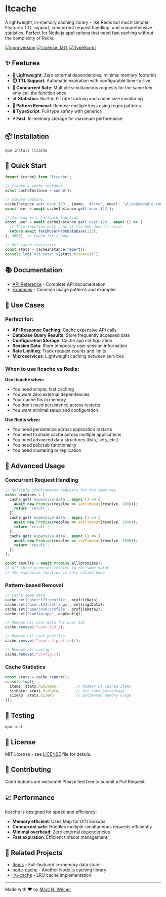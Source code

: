 # ltcache

A lightweight, in-memory caching library - like Redis but much simpler. Features TTL support, concurrent request handling, and comprehensive statistics. Perfect for Node.js applications that need fast caching without the complexity of Redis.

[![npm version](https://badge.fury.io/js/ltcache.svg)](https://badge.fury.io/js/ltcache)
[![License: MIT](https://img.shields.io/badge/License-MIT-yellow.svg)](https://opensource.org/licenses/MIT)
[![TypeScript](https://img.shields.io/badge/TypeScript-007ACC?logo=typescript&logoColor=white)](https://www.typescriptlang.org/)

## ✨ Features

- **🚀 Lightweight**: Zero external dependencies, minimal memory footprint
- **⏱️ TTL Support**: Automatic expiration with configurable time-to-live
- **🔄 Concurrent Safe**: Multiple simultaneous requests for the same key only call the function once
- **📊 Statistics**: Built-in hit rate tracking and cache size monitoring
- **🎯 Pattern Removal**: Remove multiple keys using regex patterns
- **🔒 TypeScript**: Full type safety with generics
- **⚡ Fast**: In-memory storage for maximum performance

## 📦 Installation

```bash
npm install ltcache
```

## 🚀 Quick Start

```ts
import {cache} from 'ltcache';

// Create a cache instance
const cacheInstance = cache();

// Simple caching
cacheInstance.set('user:123', {name: 'Alice', email: 'alice@example.com'}, 3600); // 1 hour TTL
const user = await cacheInstance.get('user:123');

// Caching with fallback function
const user = await cacheInstance.get('user:123', async () => {
  // This function only runs if the key doesn't exist
  return await fetchUserFromDatabase(123);
}, 3600); // Cache for 1 hour

// Get cache statistics
const stats = cacheInstance.report();
console.log(`Hit rate: ${stats.hitRate}%`);
```

## 📚 Documentation

- [API Reference](./docs/api.md) - Complete API documentation
- [Examples](./docs/examples.md) - Common usage patterns and examples

## 🎯 Use Cases

### Perfect for:
- **API Response Caching**: Cache expensive API calls
- **Database Query Results**: Store frequently accessed data
- **Configuration Storage**: Cache app configuration
- **Session Data**: Store temporary user session information
- **Rate Limiting**: Track request counts and limits
- **Microservices**: Lightweight caching between services

### When to use ltcache vs Redis:

**Use ltcache when:**
- You need simple, fast caching
- You want zero external dependencies
- Your cache fits in memory
- You don't need persistence across restarts
- You want minimal setup and configuration

**Use Redis when:**
- You need persistence across application restarts
- You need to share cache across multiple applications
- You need advanced data structures (lists, sets, etc.)
- You need pub/sub functionality
- You need clustering or replication

## 🔧 Advanced Usage

### Concurrent Request Handling

```ts
// Multiple simultaneous requests for the same key
const promises = [
  cache.get('expensive-data', async () => {
    await new Promise(resolve => setTimeout(resolve, 1000));
    return 'result';
  }),
  cache.get('expensive-data', async () => {
    await new Promise(resolve => setTimeout(resolve, 1000));
    return 'result';
  }),
  cache.get('expensive-data', async () => {
    await new Promise(resolve => setTimeout(resolve, 1000));
    return 'result';
  })
];

const results = await Promise.all(promises);
// All three promises resolve to the same value
// The expensive function is only called once
```

### Pattern-based Removal

```ts
// Cache some data
cache.set('user:123:profile', profileData);
cache.set('user:123:settings', settingsData);
cache.set('user:456:profile', profileData2);
cache.set('config:app', appConfig);

// Remove all user data for user 123
cache.remove(/^user:123:/);

// Remove all user profiles
cache.remove(/^user:.*:profile$/);

// Remove all config
cache.remove(/^config:/);
```

### Cache Statistics

```ts
const stats = cache.report();
console.log({
  items: stats.numItems,        // Number of cached items
  hitRate: stats.hitRate,       // Hit rate percentage
  sizeKb: stats.sizeKb          // Estimated memory usage
});
```

## 🧪 Testing

```bash
npm test
```

## 📄 License

MIT License - see [LICENSE](LICENSE) file for details.

## 🤝 Contributing

Contributions are welcome! Please feel free to submit a Pull Request.

## 📈 Performance

ltcache is designed for speed and efficiency:

- **Memory efficient**: Uses Map for O(1) lookups
- **Concurrent safe**: Handles multiple simultaneous requests efficiently
- **Minimal overhead**: Zero external dependencies
- **Fast expiration**: Efficient timeout management

## 🔗 Related Projects

- [Redis](https://redis.io/) - Full-featured in-memory data store
- [node-cache](https://github.com/node-cache/node-cache) - Another Node.js caching library
- [lru-cache](https://github.com/isaacs/node-lru-cache) - LRU cache implementation

---

Made with ❤️ by [Marc H. Weiner](https://linkedin.com/in/mhweiner)